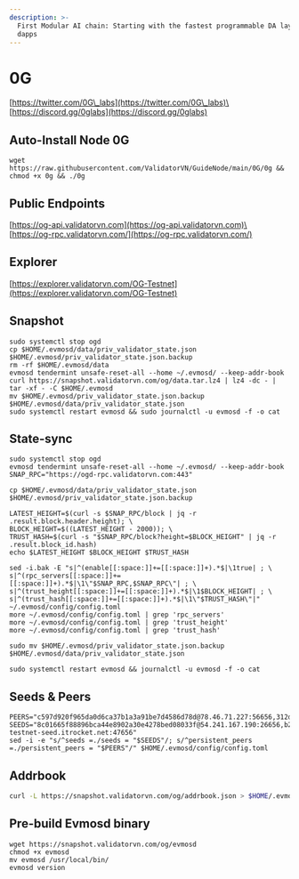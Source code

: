 ```yaml
---
description: >-
  First Modular AI chain: Starting with the fastest programmable DA layer for AI
  dapps
---
```


# 0G

[https://twitter.com/0G\_labs](https://twitter.com/0G\_labs)\
[https://discord.gg/0glabs](https://discord.gg/0glabs)

## Auto-Install Node 0G

```
wget https://raw.githubusercontent.com/ValidatorVN/GuideNode/main/0G/0g && chmod +x 0g && ./0g
```

## Public Endpoints

[https://og-api.validatorvn.com](https://og-api.validatorvn.com)\
[https://og-rpc.validatorvn.com/](https://og-rpc.validatorvn.com/)

## Explorer

[https://explorer.validatorvn.com/OG-Testnet](https://explorer.validatorvn.com/OG-Testnet)

## Snapshot

```
sudo systemctl stop ogd
cp $HOME/.evmosd/data/priv_validator_state.json $HOME/.evmosd/priv_validator_state.json.backup
rm -rf $HOME/.evmosd/data
evmosd tendermint unsafe-reset-all --home ~/.evmosd/ --keep-addr-book
curl https://snapshot.validatorvn.com/og/data.tar.lz4 | lz4 -dc - | tar -xf - -C $HOME/.evmosd
mv $HOME/.evmosd/priv_validator_state.json.backup $HOME/.evmosd/data/priv_validator_state.json
sudo systemctl restart evmosd && sudo journalctl -u evmosd -f -o cat
```

## State-sync

```
sudo systemctl stop ogd
evmosd tendermint unsafe-reset-all --home ~/.evmosd/ --keep-addr-book
SNAP_RPC="https://ogd-rpc.validatorvn.com:443"

cp $HOME/.evmosd/data/priv_validator_state.json $HOME/.evmosd/priv_validator_state.json.backup

LATEST_HEIGHT=$(curl -s $SNAP_RPC/block | jq -r .result.block.header.height); \
BLOCK_HEIGHT=$((LATEST_HEIGHT - 2000)); \
TRUST_HASH=$(curl -s "$SNAP_RPC/block?height=$BLOCK_HEIGHT" | jq -r .result.block_id.hash)
echo $LATEST_HEIGHT $BLOCK_HEIGHT $TRUST_HASH

sed -i.bak -E "s|^(enable[[:space:]]+=[[:space:]]+).*$|\1true| ; \
s|^(rpc_servers[[:space:]]+=[[:space:]]+).*$|\1\"$SNAP_RPC,$SNAP_RPC\"| ; \
s|^(trust_height[[:space:]]+=[[:space:]]+).*$|\1$BLOCK_HEIGHT| ; \
s|^(trust_hash[[:space:]]+=[[:space:]]+).*$|\1\"$TRUST_HASH\"|" ~/.evmosd/config/config.toml
more ~/.evmosd/config/config.toml | grep 'rpc_servers'
more ~/.evmosd/config/config.toml | grep 'trust_height'
more ~/.evmosd/config/config.toml | grep 'trust_hash'

sudo mv $HOME/.evmosd/priv_validator_state.json.backup $HOME/.evmosd/data/priv_validator_state.json

sudo systemctl restart evmosd && journalctl -u evmosd -f -o cat
```

## Seeds & Peers

```
PEERS="c597d920f965da0d6ca37b1a3a91be7d4586d78d@78.46.71.227:56656,312d540450524b1332cdb2af1ddffed179e47601@88.99.254.62:21656,32109a1087bcd2e8c00cd975c39353e3dd799b5f@95.217.95.10:26656,9a8ac6f12e1d1be5c999ed5184cde64473a297c3@149.102.152.54:26656,6fbb5fdd7c6ef88fa89db0cb0ffe8086ee63d511@135.181.6.189:26656,ca31cf94d5878eeb74eda79d01a28e6d85e5e50d@5.104.82.110:26656,19892d9b9e7eec08c07b48b52a59c5f666bdd6fd@135.181.75.121:26656,5e3fef852150c077adfbfebfba840a01d0b0801d@37.27.59.176:17656,325c942608727d45f9cb87fb2c4b4fdd6be7e314@95.217.47.14:26656,e444f30ce4bf9783ee4748f7d9b075611336594c@84.247.156.62:26656,664d2d4f0be9fa44403eb3942e68db17581be619@178.170.39.168:61156"
SEEDS="8c01665f88896bca44e8902a30e4278bed08033f@54.241.167.190:26656,b288e8b37f4b0dbd9a03e8ce926cd9c801aacf27@54.176.175.48:26656,8e20e8e88d504e67c7a3a58c2ea31d965aa2a890@54.193.250.204:26656,e50ac888b35175bfd4f999697bdeb5b7b52bfc06@54.215.187.94:26656,c9b8e7e220178817c84c7268e186b231bc943671@og-testnet-seed.itrocket.net:47656"
sed -i -e "s/^seeds =./seeds = "$SEEDS"/; s/^persistent_peers =./persistent_peers = "$PEERS"/" $HOME/.evmosd/config/config.toml
```

## Addrbook

```bash
curl -L https://snapshot.validatorvn.com/og/addrbook.json > $HOME/.evmosd/config/addrbook.json
```



## Pre-build Evmosd binary

```
wget https://snapshot.validatorvn.com/og/evmosd
chmod +x evmosd
mv evmosd /usr/local/bin/
evmosd version
```
